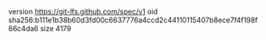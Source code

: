 version https://git-lfs.github.com/spec/v1
oid sha256:b111e1b38b60d3fd00c6637776a4ccd2c44110115407b8ece7f4f198f66c4da6
size 4179
